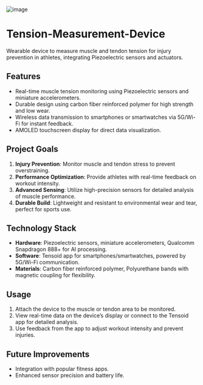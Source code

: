 ![image](https://github.com/user-attachments/assets/a4867ce3-0289-454f-a493-79c06624a97c)

# Tension-Measurement-Device

Wearable device to measure muscle and tendon tension for injury prevention in athletes, integrating Piezoelectric sensors and actuators.

## Features
- Real-time muscle tension monitoring using Piezoelectric sensors and miniature accelerometers.
- Durable design using carbon fiber reinforced polymer for high strength and low wear.
- Wireless data transmission to smartphones or smartwatches via 5G/Wi-Fi for instant feedback.
- AMOLED touchscreen display for direct data visualization.

## Project Goals
1. **Injury Prevention**: Monitor muscle and tendon stress to prevent overstraining.
2. **Performance Optimization**: Provide athletes with real-time feedback on workout intensity.
3. **Advanced Sensing**: Utilize high-precision sensors for detailed analysis of muscle performance.
4. **Durable Build**: Lightweight and resistant to environmental wear and tear, perfect for sports use.

## Technology Stack
- **Hardware**: Piezoelectric sensors, miniature accelerometers, Qualcomm Snapdragon 888+ for AI processing.
- **Software**: Tensoid app for smartphones/smartwatches, powered by 5G/Wi-Fi communication.
- **Materials**: Carbon fiber reinforced polymer, Polyurethane bands with magnetic coupling for flexibility.

## Usage
1. Attach the device to the muscle or tendon area to be monitored.
2. View real-time data on the device’s display or connect to the Tensoid app for detailed analysis.
3. Use feedback from the app to adjust workout intensity and prevent injuries.

## Future Improvements
- Integration with popular fitness apps.
- Enhanced sensor precision and battery life.
